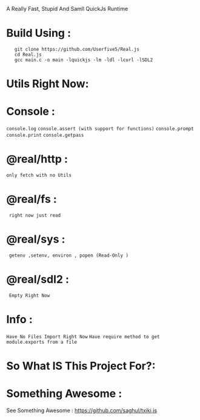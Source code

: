 A Really Fast, Stupid And Samll QuickJs Runtime 
# Build Using :
```
   git clone https://github.com/Userfive5/Real.js 
   cd Real.js 
   gcc main.c -o main -lquickjs -lm -ldl -lcurl -lSDL2
```
# Utils Right Now:
 # Console :
  `` console.log ``
   `` console.assert (with support for functions) ``
    `` console.prompt ``
     `` console.print ``
      `` console.getpass ``
 # @real/http :
   `` only fetch with no Utils ``
 # @real/fs :
     right now just read
# @real/sys :
     getenv ,setenv, environ , popen (Read-Only )
# @real/sdl2 :
     Empty Right Now
# Info :
   ``Have No Files Import Right Now``
   `` Have require method to get module.exports from a file ``

# So What IS This Project For?:
   
# Something Awesome :
See Something Awesome : https://github.com/saghul/txiki.js
